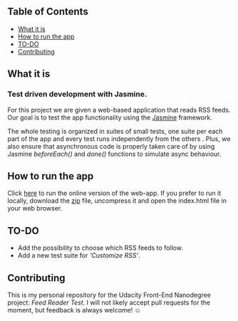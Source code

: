 ## Table of Contents
* [What it is](#what-is)
* [How to run the app](#how-to)
* [TO-DO](#to-do)
* [Contributing](#contributing)

## What it is

### Test driven development with Jasmine.

For this project we are given a web-based application that reads RSS feeds. Our goal is to test the app functionality using the [Jasmine](http://jasmine.github.io/) framework.

The whole testing is organized in suites of small tests, one suite per each part of the app and every test runs independently from the others . Plus, we also ensure that asynchronous code is properly taken care of by using Jasmine *beforeEach()* and *done()* functions to simulate async behaviour.


## How to run the app

Click [here](_https://mechaphysis.github.io/frontend-feedreader/) to run the online version of the web-app.
If you prefer to run it locally, download the [zip](_https://github.com/mechaphysis/frontend-feedreader/archive/master.zip) file, uncompress it and open the index.html file in your web browser.


## TO-DO

* Add the possibility to choose which RSS feeds to follow.
* Add a new test suite for *'Customize RSS'*.  

## Contributing

This is my personal repository for the Udacity  Front-End Nanodegree project: _Feed Reader Test_. I will not likely accept pull requests for the moment, but feedback is always welcome! :relaxed:
